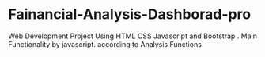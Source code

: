 # Fainancial-Analysis-Dashborad-pro
Web Development Project Using HTML CSS Javascript and Bootstrap . Main Functionality by javascript. according to Analysis Functions
